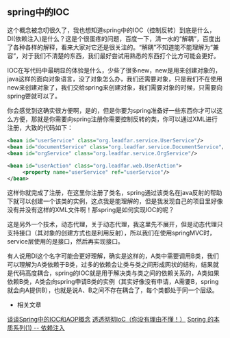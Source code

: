 ## spring中的IOC

这个概念被念叨很久了，我也想知道spring中的IOC（控制反转）到底是什么，DI(依赖注入)是什么？这是个很蛋疼的问题，百度一下，清一水的“解耦”，百度出了各种各样的解释，看来大家对它还是很关注的。“解耦”不知道能不能理解为“兼容”，对于我们不清楚的东西，我们最好尝试用熟悉的东西打个比方可能会更好。

IOC在写代码中最明显的体验是什么，少些了很多new，new是用来创建对象的，java这样的面向对象语言，没了对象怎么办，我们还需要对象，只是我们不在使用new来创建对象了，我们交给spring来创建对象，我们需要对象的时候，只需要向spring要就可以了。

你会感觉到这确实很方便啊，是的，但是你要为spring准备好一些东西你才可以这么方便，那就是你需要向spring注册你需要控制反转的类，你可以通过XML进行注册，大致的代码如下：

````xml
<bean id="userService" class="org.leadfar.service.UserService"/>  
<bean id="documentService" class="org.leadfar.service.DocumentService"/>  
<bean id="orgService" class="org.leadfar.service.OrgService"/>  
  
<bean id="userAction" class="org.leadfar.web.UserAction">  
     <property name="userService" ref="userService"/>  
</bean>  
````

这样你就完成了注册，在这里你注册了类名，spring通过该类名在java反射的帮助下就可以创建一个该类的实例，这点我是能理解的，但是我发现自己的项目里好像没有并没有这样的XML文件啊！那spring是如何实现IOC的呢？

这是另外一个技术，动态代理，关于动态代理，我这里先不展开，但是动态代理只支持接口（其对象的创建方式也是利用反射），所以我们在使用springMVC时，service层使用的是接口，然后再实现接口。

有人说用DI这个名字可能会更好理解，确实是这样的，A类中需要调用B类，我们可以理解为A类依赖于B类，过多的依赖会让类与类之间形成网状的结构，结果就是代码高度耦合，spring的IOC就是用于解决类与类之间的依赖关系的，A类如果依赖B类，A类会向spring申请B类的实例（其实好像没有申请，A需要B，spring就会向A提供B），也就是说A、B之间不存在耦合了，每个类都处于同一个层级。

- 相关文章

[谈谈Spring中的IOC和AOP概念](http://blog.csdn.net/eson_15/article/details/51090040)
[透透彻彻IoC（你没有理由不懂！）](http://stamen.iteye.com/blog/1489223/)
[Spring 的本质系列(1) -- 依赖注入](https://mp.weixin.qq.com/s?__biz=MzAxOTc0NzExNg==&mid=2665513179&idx=1&sn=772226a5be436a0d08197c335ddb52b8#rd)